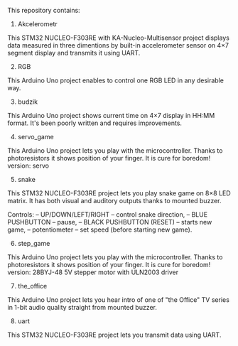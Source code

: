 This repository contains:

1. Akcelerometr

This STM32 NUCLEO-F303RE with KA-Nucleo-Multisensor project displays data measured in three dimentions by built-in accelerometer sensor
on 4×7 segment display and transmits it using UART.

2. RGB

This Arduino Uno project enables to control one RGB LED in any desirable way.

3. budzik

This Arduino Uno project shows current time on 4×7 display in HH:MM format.
It's been poorly written and requires improvements.

4. servo_game

This Arduino Uno project lets you play with the microcontroller. Thanks to photoresistors it shows position of your finger. It is cure for boredom!
version: servo

5. snake

This STM32 NUCLEO-F303RE project lets you play snake game on 8×8 LED matrix.
It has both visual and auditory outputs thanks to mounted buzzer.

Controls:
 – UP/DOWN/LEFT/RIGHT – control snake direction,
 – BLUE PUSHBUTTON – pause,
 – BLACK PUSHBUTTON (RESET) – starts new game,
 – potentiometer – set speed (before starting new game).

6. step_game

This Arduino Uno project lets you play with the microcontroller. Thanks to photoresistors it shows position of your finger. It is cure for boredom!
version: 28BYJ-48 5V stepper motor with ULN2003 driver

7. the_office

This Arduino Uno project lets you hear intro of one of "the Office" TV series in 1-bit audio quality straight from mounted buzzer.

8. uart

This STM32 NUCLEO-F303RE project lets you transmit data using UART.
